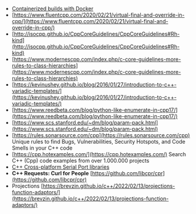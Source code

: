 ---
---


- [Containerized builds with Docker](/code/containerized-builds-with-docker)
- [https://www.fluentcpp.com/2020/02/21/virtual-final-and-override-in-cpp/](https://www.fluentcpp.com/2020/02/21/virtual-final-and-override-in-cpp/)
- [http://isocpp.github.io/CppCoreGuidelines/CppCoreGuidelines#Rh-kind](http://isocpp.github.io/CppCoreGuidelines/CppCoreGuidelines#Rh-kind)
- [https://www.modernescpp.com/index.php/c-core-guidelines-more-rules-to-class-hierarchies](https://www.modernescpp.com/index.php/c-core-guidelines-more-rules-to-class-hierarchies)
- [https://kevinushey.github.io/blog/2016/01/27/introduction-to-c++-variadic-templates/](https://kevinushey.github.io/blog/2016/01/27/introduction-to-c++-variadic-templates/)
- [https://www.reedbeta.com/blog/python-like-enumerate-in-cpp17/](https://www.reedbeta.com/blog/python-like-enumerate-in-cpp17/)
- [https://www.scs.stanford.edu/~dm/blog/param-pack.html](https://www.scs.stanford.edu/~dm/blog/param-pack.html)
- [https://rules.sonarsource.com/cpp](https://rules.sonarsource.com/cpp) Unique rules to find Bugs, Vulnerabilities, Security Hotspots, and Code Smells in your C++ code
- [https://cpp.hotexamples.com/](https://cpp.hotexamples.com/) Search C++ (Cpp) code examples from over 1.000.000 projects
- [C++ Cross-platform Serial Port libraries](/code//cross-platform-serial-port-libraries)
- **C++ Requests: Curl for People** [https://github.com/libcpr/cpr](https://github.com/libcpr/cpr)
- Projections [https://brevzin.github.io/c++/2022/02/13/projections-function-adaptors/](https://brevzin.github.io/c++/2022/02/13/projections-function-adaptors/)